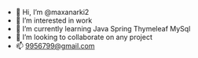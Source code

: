 - 👋 Hi, I’m @maxanarki2
- 👀 I’m interested in work
- 🌱 I’m currently learning Java Spring Thymeleaf MySql
- 💞️ I’m looking to collaborate on any project
- 📫 9956799@gmail.com

<!---
maxanarki2/maxanarki2 is a ✨ special ✨ repository because its `README.md` (this file) appears on your GitHub profile.
You can click the Preview link to take a look at your changes.
--->
